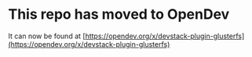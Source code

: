 # This repo has moved to OpenDev

It can now be found at [https://opendev.org/x/devstack-plugin-glusterfs](https://opendev.org/x/devstack-plugin-glusterfs)
